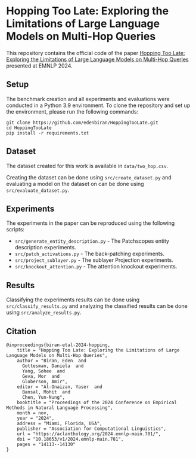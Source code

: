 # Hopping Too Late: Exploring the Limitations of Large Language Models on Multi-Hop Queries

This repository contains the official code of the paper 
[Hopping Too Late: Exploring the Limitations of Large Language Models on Multi-Hop Queries](https://arxiv.org/abs/2406.12775) presented at EMNLP 2024.

## Setup

The benchmark creation and all experiments and evaluations were conducted in a Python 3.9 environment.
To clone the repository and set up the environment, please run the following commands:
```shell
git clone https://github.com/edenbiran/HoppingTooLate.git
cd HoppingTooLate
pip install -r requirements.txt
```

## Dataset

The dataset created for this work is available in `data/two_hop.csv`. 

Creating the dataset can be done using `src/create_dataset.py` and evaluating a model on the dataset on can be done using `src/evaluate_dataset.py`.

## Experiments

The experiments in the paper can be reproduced using the following scripts:
- `src/generate_entity_description.py` - The Patchscopes entity description experiments.
- `src/patch_activations.py` - The back-patching experiments.
- `src/project_sublayer.py` - The sublayer Projection experiments.
- `src/knockout_attention.py` - The attention knockout experiments.

## Results

Classifying the experiments results can be done using `src/classify_results.py` and analyzing the classified results can be done using `src/analyze_results.py`.

## Citation
```
@inproceedings{biran-etal-2024-hopping,
    title = "Hopping Too Late: Exploring the Limitations of Large Language Models on Multi-Hop Queries",
    author = "Biran, Eden  and
      Gottesman, Daniela  and
      Yang, Sohee  and
      Geva, Mor  and
      Globerson, Amir",
    editor = "Al-Onaizan, Yaser  and
      Bansal, Mohit  and
      Chen, Yun-Nung",
    booktitle = "Proceedings of the 2024 Conference on Empirical Methods in Natural Language Processing",
    month = nov,
    year = "2024",
    address = "Miami, Florida, USA",
    publisher = "Association for Computational Linguistics",
    url = "https://aclanthology.org/2024.emnlp-main.781/",
    doi = "10.18653/v1/2024.emnlp-main.781",
    pages = "14113--14130"
}
```
